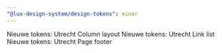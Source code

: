 ```yaml
---
"@lux-design-system/design-tokens": minor
---
```


Nieuwe tokens: Utrecht Column layout
Nieuwe tokens: Utrecht Link list
Nieuwe tokens: Utrecht Page footer
